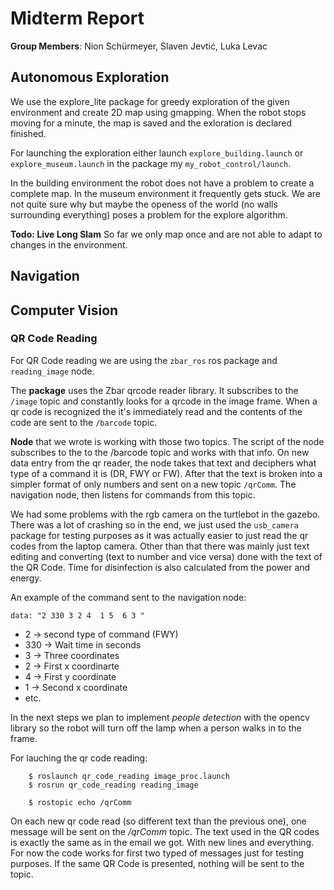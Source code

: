 # Midterm Report

**Group Members**: Nion Schürmeyer, Slaven Jevtić, Luka Levac


## Autonomous Exploration

We use the explore_lite package for greedy exploration of the given environment and create 2D map using gmapping. When the robot stops moving for a minute, the map is saved and the exloration is declared finished.

For launching the exploration either launch  `explore_building.launch` or `explore_museum.launch` in the package my `my_robot_control/launch`.


In the building environment the robot does not have a problem to create a complete map. In the museum environment it frequently gets stuck. We are not quite sure why but maybe the openess of the world (no walls surrounding everything) poses a problem for the explore algorithm.

**Todo: Live Long Slam**
So far we only map once and are not able to adapt to changes in the environment.

## Navigation



## Computer Vision
### QR Code Reading
For QR Code reading we are using the `zbar_ros` ros package and `reading_image` node. 

The **package** uses the Zbar qrcode reader library. It subscribes to the `/image` topic and constantly looks for a qrcode in the image frame. When a qr code is recognized the it's immediately read and the contents of the code are sent to the `/barcode` topic.

**Node** that we wrote is working with those two topics. The script of the node subscribes to the to the /barcode topic and works with that info. On new data entry from the qr reader, the node takes that text and deciphers what type of a command it is (DR, FWY or FW). After that the text is broken into a simpler format of only numbers and sent on a new topic `/qrComm`. The navigation node, then listens for commands from this topic.

We had some problems with the rgb camera on the turtlebot in the gazebo. There was a lot of crashing so in the end, we just used the `usb_camera` package for testing purposes as it was actually easier to just read the qr codes from the laptop camera. Other than that there was mainly just text editing and converting (text to number and vice versa) done with the text of the QR Code. Time for disinfection is also calculated from the power and energy.

An example of the command sent to the navigation node:
```
data: "2 330 3 2 4  1 5  6 3 "
```
 * 2 -> second type of command (FWY)
 * 330 -> Wait time in seconds
 * 3 -> Three coordinates 
 * 2 -> First x coordinarte
 * 4 -> First y coordinate
 * 1 -> Second x coordinate
 * etc.

In the next steps we plan to implement *people detection* with the opencv library so the robot will turn off the lamp when a person walks in to the frame. 

For lauching the qr code reading:
```
    $ roslaunch qr_code_reading image_proc.launch
    $ rosrun qr_code_reading reading_image

    $ rostopic echo /qrComm
```
On each new  qr code read (so different text than the previous one), one message will be sent on the */qrComm* topic. The text used in the QR codes is exactly the same as in the email we got. With new lines and everything. For now the code works for first two typed of messages just for testing purposes. If the same QR Code is presented, nothing will be sent to the topic.